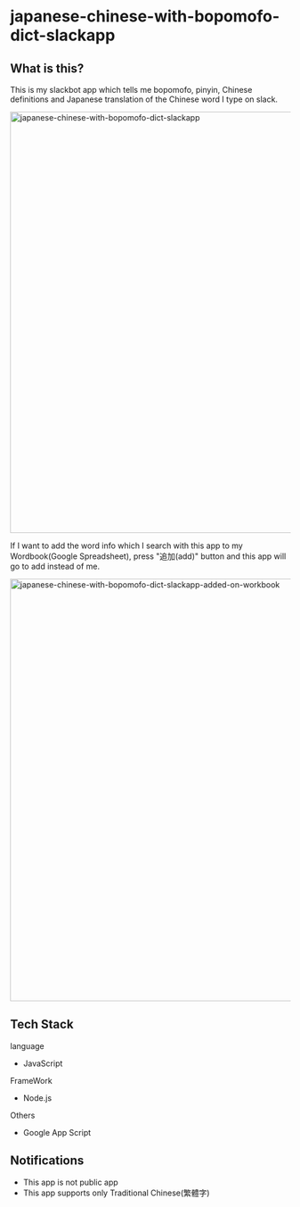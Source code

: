 # japanese-chinese-with-bopomofo-dict-slackapp
## What is this?
This is my slackbot app which tells me bopomofo, pinyin, Chinese definitions and Japanese translation of the Chinese word I type on slack.

<img width="755" alt="japanese-chinese-with-bopomofo-dict-slackapp" src="https://user-images.githubusercontent.com/50452793/104267943-10694100-54d6-11eb-96ea-4ffc384f522b.png">

If I want to add the word info which I search with this app to my Wordbook(Google Spreadsheet), press "追加(add)" button and this app will go to add instead of me.

<img width="757" alt="japanese-chinese-with-bopomofo-dict-slackapp-added-on-workbook" src="https://user-images.githubusercontent.com/50452793/104268028-4d353800-54d6-11eb-8b06-85cbd85cd8ef.png">

## Tech Stack
language
- JavaScript

FrameWork
- Node.js

Others
- Google App Script
## Notifications 
- This app is not public app
- This app supports only Traditional Chinese(繁體字)
